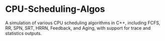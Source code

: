 # CPU-Scheduling-Algos
A simulation of various CPU scheduling algorithms in C++, including FCFS, RR, SPN, SRT, HRRN, Feedback, and Aging, with support for trace and statistics outputs.
